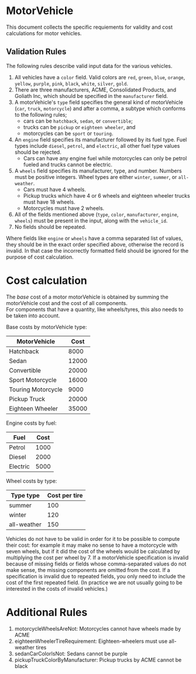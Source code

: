 # MotorVehicle

This document collects the specific requiements for validity and cost calculations for motor vehicles.

## Validation Rules

The following rules describe valid input data for the various vehicles.

1. All vehicles have a `color` field.  Valid colors are `red`, `green`, `blue`, `orange`, `yellow`, `purple`, `pink`,
   `black`, `white`, `silver`, `gold`.
2. There are three manufacturers, ACME, Consolidated Products, and Goliath Inc, which should be specified in the
   `manufacturer` field.
3. A motorVehicle's `type` field specifies the general kind of motorVehicle (`car`, `truck`, `motorcycle`) and after a comma, a
   subtype which conforms to the following rules;
    * cars can be `hatchback`, `sedan`, or `convertible`;
    * trucks can be `pickup` or `eighteen wheeler`, and
    * motorcycles can be `sport` or `touring`.
4. An `engine` field specifies its manufacturer followed by its fuel type. Fuel types include `diesel`, `petrol`, and
   `electric`, all other fuel type values should be rejected.
    * Cars can have any engine fuel while motorcycles can only be petrol fueled and trucks cannot be electric.
5. A `wheels` field specifies its manufacturer, type, and number.  Numbers must be positive integers.  Wheel types are
   either `winter`, `summer`, or `all-weather`.
    * Cars must have 4 wheels.
    * Pickup trucks which have 4 or 6 wheels and eighteen wheeler trucks must have 18 wheels.
    * Motorcycles must have 2 wheels.
6. All of the fields mentioned above (`type`, `color`, `manufacturer`, `engine`, `wheels`) must be present in the input,
   along with the `vehicle_id`.
7. No fields should be repeated.

Where fields like `engine` or `wheels` have a comma separated list of values, they should be in the exact
order specified above, otherwise the record is invalid.  In that case the incorrectly formatted field should be ignored
for the purpose of cost calculation.

# Cost calculation

The *base* cost of a motor motorVehicle is obtained by summing the motorVehicle cost and the cost of all components.  
For components that have a quantity, like wheels/tyres,
this also needs to be taken into account.  


Base costs by motorVehicle type:

| MotorVehicle            | Cost  |
|--------------------|-------|
| Hatchback          | 8000  |
| Sedan              | 12000 |
| Convertible        | 20000 |
| Sport Motorcycle   | 16000 |
| Touring Motorcycle | 9000  |
| Pickup Truck       | 20000 |
| Eighteen Wheeler   | 35000 |

Engine costs by fuel:

| Fuel     | Cost |
|----------|------|
| Petrol   | 1000 |
| Diesel   | 2000 |
| Electric | 5000 |


Wheel costs by type:

| Type type   | Cost per tire |
|-------------|---------------|
| summer      | 100           |
| winter      | 120           |
| all-weather | 150           |

Vehicles do not have to be valid in order for it to be possible to compute their cost: for example it may make no sense
to have a motorcycle with seven wheels, but if it did the cost of the wheels would be calculated by
multiplying the cost per wheel by 7.  If a motorVehicle specification is invalid because of missing fields or fields whose
comma-separated values do not make sense, the missing components
are omitted from the cost.  If a specification is invalid due to repeated fields, you only need to include the cost of the first
repeated field.  (In practice we are not usually going to be interested in the costs of invalid vehicles.)

# Additional Rules
1. motorcycleWheelsAreNot: Motorcycles cannot have wheels made by ACME
2. eighteenWheelerTireRequirement: Eighteen-wheelers must use all-weather tires
3. sedanCarColorIsNot: Sedans cannot be purple
4. pickupTruckColorByManufacturer: Pickup trucks by ACME cannot be black